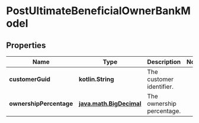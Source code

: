 
# PostUltimateBeneficialOwnerBankModel

## Properties
Name | Type | Description | Notes
------------ | ------------- | ------------- | -------------
**customerGuid** | **kotlin.String** | The customer identifier. | 
**ownershipPercentage** | [**java.math.BigDecimal**](java.math.BigDecimal.md) | The ownership percentage. | 



